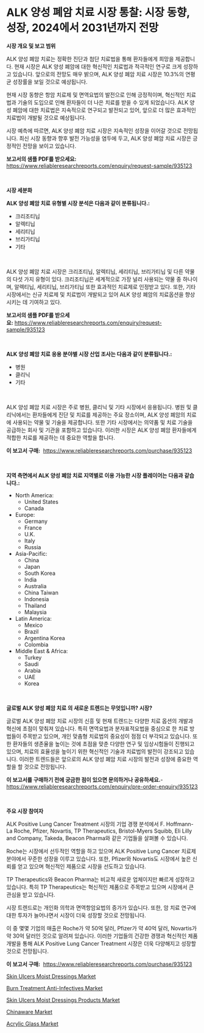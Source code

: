 <p><h1>ALK 양성 폐암 치료 시장 통찰: 시장 동향, 성장, 2024에서 2031년까지 전망</h1></p><p><strong>시장 개요 및 보고 범위</strong></p>
<p><p>ALK 양성 폐암 치료는 정확한 진단과 첨단 치료법을 통해 환자들에게 희망을 제공합니다. 현재 시장은 ALK 양성 폐암에 대한 혁신적인 치료법과 적극적인 연구로 크게 성장하고 있습니다. 앞으로의 전망도 매우 밝으며, ALK 양성 폐암 치료 시장은 10.3%의 연평균 성장률을 보일 것으로 예상됩니다.</p><p>현재 시장 동향은 항암 치료제 및 면역요법의 발전으로 인해 긍정적이며, 혁신적인 치료법과 기술의 도입으로 인해 환자들이 더 나은 치료를 받을 수 있게 되었습니다. ALK 양성 폐암에 대한 치료법은 지속적으로 연구되고 발전되고 있어, 앞으로 더 많은 효과적인 치료법이 개발될 것으로 예상됩니다.</p><p>시장 예측에 따르면, ALK 양성 폐암 치료 시장은 지속적인 성장을 이어갈 것으로 전망됩니다. 최신 시장 동향과 향후 발전 가능성을 염두에 두고, ALK 양성 폐암 치료 시장은 긍정적인 전망을 보이고 있습니다.</p></p>
<p><strong>보고서의 샘플 PDF를 받으세요:</strong> <a href="https://www.reliableresearchreports.com/enquiry/request-sample/935123">https://www.reliableresearchreports.com/enquiry/request-sample/935123</a></p>
<p>&nbsp;</p>
<p><strong>시장 세분화</strong></p>
<p><strong>ALK 양성 폐암 치료 유형별 시장 분석은 다음과 같이 분류됩니다.:</strong></p>
<p><ul><li>크리조티닙</li><li>알렉티닙</li><li>세리티닙</li><li>브리가티닙</li><li>기타</li></ul></p>
<p>&nbsp;</p>
<p><p>ALK 양성 폐암 치료 시장은 크리조티닙, 알렉티닙, 세리티닙, 브리가티닙 및 다른 약물의 다섯 가지 유형이 있다. 크리조티닙은 세계적으로 가장 널리 사용되는 약물 중 하나이며, 알렉티닙, 세리티닙, 브리가티닙 또한 효과적인 치료제로 인정받고 있다. 또한, 기타 시장에서는 신규 치료제 및 치료법이 개발되고 있어 ALK 양성 폐암의 치료옵션을 향상시키는 데 기여하고 있다.</p></p>
<p><strong>보고서의 샘플 PDF를 받으세요:</strong>&nbsp;<a href="https://www.reliableresearchreports.com/enquiry/request-sample/935123">https://www.reliableresearchreports.com/enquiry/request-sample/935123</a></p>
<p>&nbsp;</p>
<p><strong> ALK 양성 폐암 치료 응용 분야별 시장 산업 조사는 다음과 같이 분류됩니다.:</strong></p>
<p><ul><li>병원</li><li>클리닉</li><li>기타</li></ul></p>
<p>&nbsp;</p>
<p><p>ALK 양성 폐암 치료 시장은 주로 병원, 클리닉 및 기타 시장에서 응용됩니다. 병원 및 클리닉에서는 환자들에게 진단 및 치료를 제공하는 주요 장소이며, ALK 양성 폐암의 치료에 사용되는 약물 및 기술을 제공합니다. 또한 기타 시장에서는 의약품 및 치료 기술을 공급하는 회사 및 기관을 포함하고 있습니다. 이러한 시장은 ALK 양성 폐암 환자들에게 적합한 치료를 제공하는 데 중요한 역할을 합니다.</p></p>
<p><strong>이 보고서 구매:</strong>&nbsp; <a href="https://www.reliableresearchreports.com/purchase/935123">https://www.reliableresearchreports.com/purchase/935123</a></p>
<p>&nbsp;</p>
<p><strong>지역 측면에서 ALK 양성 폐암 치료 지역별로 이용 가능한 시장 플레이어는 다음과 같습니다.:</strong></p>
<p><ul>
    <li>
        North America:
        <ul>
            <li>United States</li>
            <li>Canada</li>
        </ul>
    </li>
    <li>
        Europe:
        <ul>
            <li>Germany</li>
            <li>France</li>
            <li>U.K.</li>
            <li>Italy</li>
            <li>Russia</li>
        </ul>
    </li>
    <li>
        Asia-Pacific:
        <ul>
            <li>China</li>
            <li>Japan</li>
            <li>South Korea</li>
            <li>India</li>
            <li>Australia</li>
            <li>China Taiwan</li>
            <li>Indonesia</li>
            <li>Thailand</li>
            <li>Malaysia</li>
        </ul>
    </li>
    <li>
        Latin America:
        <ul>
            <li>Mexico</li>
            <li>Brazil</li>
            <li>Argentina Korea</li>
            <li>Colombia</li>
        </ul>
    </li>
    <li>
        Middle East & Africa:
        <ul>
            <li>Turkey</li>
            <li>Saudi</li>
            <li>Arabia</li>
            <li>UAE</li>
            <li>Korea</li>
        </ul>
    </li>
    </ul></p>
<p>&nbsp;</p>
<p><strong>글로벌 ALK 양성 폐암 치료 의 새로운 트렌드는 무엇입니까? 시장?</strong></p>
<p><p>글로벌 ALK 양성 폐암 치료 시장의 신흥 및 현재 트렌드는 다양한 치료 옵션의 개발과 혁신에 초점이 맞춰져 있습니다. 특히 면역요법과 분자표적요법을 중심으로 한 치료 방법들이 주목받고 있으며, 개인 맞춤형 치료법의 중요성이 점점 더 부각되고 있습니다. 또한 환자들의 생존율을 높이는 것에 초점을 맞춘 다양한 연구 및 임상시험들이 진행되고 있으며, 치료의 효율성을 높이기 위한 혁신적인 기술과 치료법의 발전이 강조되고 있습니다. 이러한 트렌드들은 앞으로의 ALK 양성 폐암 치료 시장의 발전과 성장에 중요한 역할을 할 것으로 전망됩니다.</p></p>
<p><strong>이 보고서를 구매하기 전에 궁금한 점이 있으면 문의하거나 공유하세요.</strong>- <a href="https://www.reliableresearchreports.com/enquiry/pre-order-enquiry/935123">https://www.reliableresearchreports.com/enquiry/pre-order-enquiry/935123</a></p>
<p>&nbsp;</p>
<p><strong>주요 시장 참여자</strong></p>
<p><p>ALK Positive Lung Cancer Treatment 시장의 기업 경쟁 분석에서 F. Hoffmann-La Roche, Pfizer, Novartis, TP Therapeutics, Bristol-Myers Squibb, Eli Lilly and Company, Takeda, Beacon Pharma와 같은 기업들을 살펴볼 수 있습니다.</p><p>Roche는 시장에서 선두적인 역할을 하고 있으며 ALK Positive Lung Cancer 치료제 분야에서 꾸준한 성장을 이루고 있습니다. 또한, Pfizer와 Novartis도 시장에서 높은 신뢰를 얻고 있으며 혁신적인 제품으로 시장을 선도하고 있습니다.</p><p>TP Therapeutics와 Beacon Pharma는 비교적 새로운 업체이지만 빠르게 성장하고 있습니다. 특히 TP Therapeutics는 혁신적인 제품으로 주목받고 있으며 시장에서 큰 관심을 받고 있습니다.</p><p>시장 트렌드로는 개인화 의학과 면역항암요법의 증가가 있습니다. 또한, 암 치료 연구에 대한 투자가 늘어나면서 시장이 더욱 성장할 것으로 전망됩니다.</p><p>이 중 몇몇 기업의 매출은 Roche가 약 50억 달러, Pfizer가 약 40억 달러, Novartis가 약 30억 달러인 것으로 알려져 있습니다. 이러한 기업들의 건강한 경쟁과 혁신적인 제품 개발을 통해 ALK Positive Lung Cancer Treatment 시장은 더욱 다양해지고 성장할 것으로 전망됩니다.</p></p>
<p><strong>이 보고서 구매:</strong>&nbsp;&nbsp;<a href="https://www.reliableresearchreports.com/purchase/935123">https://www.reliableresearchreports.com/purchase/935123</a></p>
<p><p><a href="https://changeable-paste-463.notion.site/Decoding-the-Skin-Ulcers-Moist-Dressings-Market-A-Deep-Dive-into-the-Latest-Market-Trends-Market-S-99098bc250b541e59844862ed212e526">Skin Ulcers Moist Dressings Market</a></p><p><a href="https://fuschia-pecorino-a6d.notion.site/Burn-Treatment-Anti-Infectives-Market-Share-Market-New-Trends-Analysis-Report-By-Type-By-Applicat-41369a7e909c4212aedc3c434462fcee">Burn Treatment Anti-Infectives Market</a></p><p><a href="https://florentine-yuzu-f42.notion.site/Skin-Ulcers-Moist-Dressings-Products-Market-Research-Report-Forecasted-for-Period-from-2024-2031--7057270d51d34c4ba4acf1a25d8891d7">Skin Ulcers Moist Dressings Products Market</a></p><p><a href="https://view.publitas.com/reportprime-1/chinaware-market-share-market-new-trends-analysis-report-by-type-by-application-by-end-use-by-region-and-segment-forecasts-2024-2031/">Chinaware Market</a></p><p><a href="https://view.publitas.com/reportprime-1/acrylic-glass-market-size-2024-2031-global-industrial-analysis-key-geographical-regions-market-share-top-key-players-product-types-and-forecast-research-report/">Acrylic Glass Market</a></p></p>
